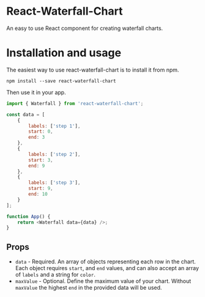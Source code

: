 # React-Waterfall-Chart

An easy to use React component for creating waterfall charts.

# Installation and usage

The easiest way to use react-waterfall-chart is to install it from npm.

    npm install --save react-waterfall-chart

Then use it in your app.

```js
import { Waterfall } from 'react-waterfall-chart';

const data = [
    {
        labels: ['step 1'],
        start: 0,
        end: 3
    },
    {
        labels: ['step 2'],
        start: 3,
        end: 9
    },
    {
        labels: ['step 3'],
        start: 9,
        end: 10
    }
];

function App() {
    return <Waterfall data={data} />;
}
```

## Props

-   `data` - Required. An array of objects representing each row in the chart. Each object requires `start`, and `end` values, and can also accept an array of `labels` and a string for `color`.
-   `maxValue` - Optional. Define the maximum value of your chart. Without `maxValue` the highest `end` in the provided data will be used.

